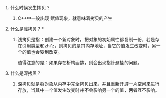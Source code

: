 1. 什么时候发生拷贝？

   1. C++中一般出现 赋值现象，就意味着拷贝的产生

2. 什么是浅拷贝？*

   1. 浅拷贝是指：创建一个新对象时，把对象的初始属性都复制一份，若是存在引用类型和zhi'z，则拷贝的是其内存地址，当它的值发生改变时，另一个的值也会受到改变。

      值得注意的是：如果存在析构函数，则会出现指针悬挂的问题。

3. 什么是深拷贝？

   1. 深拷贝就是将对象从内存中完全拷贝出来，并且重新开辟一片空间来进行存放，当其中一个值发生改变时并不会影响另一个的值，两者互不影响。


